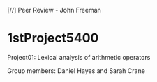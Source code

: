 [//] Peer Review - John Freeman
# 1stProject5400
Project01: Lexical analysis of arithmetic operators  <br>

Group members: Daniel Hayes and Sarah Crane  <br>
